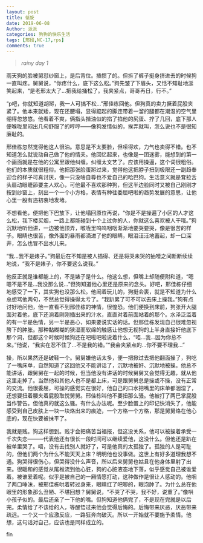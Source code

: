 ```yaml
---
layout: post
title: 低旋
date: 2019-06-08
Author: 派派
categories: 狗狗的快乐生活
tags: [邢段,NC-17,rps]
comments: true
---
```



> *rainy day 1*



雨天狗的脸被舅怼纱窗上，是后背位。插惯了的。但拆了裤子挺身挤进去的时候狗一直叫疼。舅舅说，“你疼什么，底下这么松。”狗先皱了下眉头，又恬不知耻地涎笑起来，“是老邢太大了…把我给捅松了。我夹紧点，哥哥再日，行不。”

“p吧，你就知道胡掰，我一人可搞不松…”邢佳栋回他。但狗真的卖力撅着屁股夹紧了。他本来就矮，现在还腰塌，显得踮起的脚连带着一溜的腿都在潮湿的空气里绷得忽悠悠。他看着不爽，俩指头揩油似的掐了掐他的尻蛋、拧了几回，底下那人便喉咙里闷出几句舒服了的哼哼——像狗发情似的，挨弄就叫，怎么说也不是很知廉耻的。

邢佳栋忽然觉得他这人很油。意思是不太要脸，但嗦得欢，力气也卖得不错。也不知道怎么就说动自己做了他的情夫。他回忆起来，也像是一团迷雾，能想到的第一个画面就是在他的公寓里跟他纠缠。纠缠太文艺了。应该用操逼，这个词很粗俗。他们的本质就很粗俗。他把那张脸蛋掰过来，觉得他这把脖子扭到极限还一副趋奉迎合的样子可真讨厌，像一只没啥自尊也不爱自己的哈巴狗。生活意义就是耷拉舌头扇动眼睫舔要主人欢心，可他最不喜欢那种狗，但这半边脸同时又被自己刚刚才按到纱窗上，刻出一个一个小方格，表情有种往委屈吧啦的趋势发展的意思，让他心里一股有违初衷地发堵。

不想看他，便把他下巴放下，让他塌回原位再说，“你是不是操遍了小区的人才这么松，我下楼买烟，一路上都能碰到十个上过你的人，你就这么喜欢被人干哦。”狗沉默地听他讲，一边被他顶弄，喉咙里呜呜咽咽渐渐地要哭要哭，像是很苦的样子。眼睛也很苦，像外面的暴雨都滴进了他的眼睛，眼泪汪汪地蓄起，却一口深井，怎么也冒不出水儿来。

“我…我不是婊子。”狗最后在不知是被人插得、还是将哭未哭的抽噎之间断断续续地说，“我不是婊子，你不要这么说我。”

他反正就是谁都能上的，不是婊子是什么。他这么想，但嘴上却随便附和道，“嗯嗯不是不是…我没那么说…”但狗知道他心里还是原来的念头。好吧，邢佳栋仔细地感受了一下，其实狗也没那么松。他闹着玩儿的，狗挺会裹，就是不知道为什么总想骂他两句，不然总觉得操得太亏了。“我趴累了可不可以去床上操我。”狗有点讨好地问他，他一直看不到邢佳栋的神情，很惶恐。他们便换到床前，狗张开大腿面对着他，底下还淌着刚刚插出来的汁水，直直对着前面站着的那个。水泽泛滥着的有一半是色情，另一半是恶心，如果要说实话的话。但邢佳栋发现自己很难忽视胯下的肿胀。那种黏糊糊的狭湿而软绵的触感让他想无视狗的上半身直接奸他底下那个洞，但都这个时候时候狗还在吧啦吧啦说着什么，“唔…我…因为你总不来。”他说，“我实在忍不住了…不是我的错。”“我会夹紧点的…你不要不理我…”

操，所以果然还是破鞋一个。舅舅嫌他话太多，便一把掀过去把他翻面操了，狗吃了一嘴床单，自然知道了这回他又不能讲话了，沉默地被奸、沉默地被操。他总不能讲话，跟舅舅在一起的时候，但当他没有讲话的时候舅舅又会觉得无趣，就从他这里走掉了。当然他和其他人也不是都上床，可是跟舅舅总是操或不操，没有正常的交流。他很委屈，可操的感觉实在很好，他自己的口水把嘴里的床单都洇湿了，还想要扭着腰夹着屁股取悦舅舅。邢佳栋叫他不要扭那么骚。他被打了两巴掌屁股当作警告。但他真的就这么骚。有什么办法呢。至少脸蛋上的印记快消失了，他能感受到自己皮肤上一块一块烙出来的痕迹，一个方格一个方格，那是舅舅烙在他心底的，现在快要被抹平了。

我就是贱。狗这样想到。贱才会把痛苦当福报，但这没关系，他可以被操着承受一千次失恋———代表他还有很长一段时间可以继续爱他，这没什么。但他还是趴在被单里哭了。唔，没有去找别人就好了，可是他真的太孤独了。孤独的人是可耻的，但他们两个为什么不能天天上床？明明他也没事做。这世上有好多道理我想不通。狗哭得很伤心，但哭得没什么声音，所以后来舅舅也姑且在他身体里射了出来。很暖和的感觉从尾椎流到他心脏，狗的心脏液态地下落，似乎感觉自己被谁爱着。被谁爱着呢。似乎是被自己的一厢情愿打动，这种做作是很让人感动的。他咽了两口唾沫，被邢佳栋哄着转过身来，眼睛红了吧唧的，眼泡肿了。为什么总在他眼里的形象那么丑陋、不堪回想？舅舅说，“不哭了不哭，我不好，说重了。”像哄小孩子似的。最后还亲了一下他的嘴。但狗知道他俩完了，不是现在完就是以后完。柔情给了不该给的人，等醒悟过来他会觉得后悔的。后悔带来厌恶，厌恶带来疏远。一个又一个应激反应，一路狂奔向破灭。所以一开始就不要施予柔情。他想，这句话对自己，应该也是同样成立的。

fin
